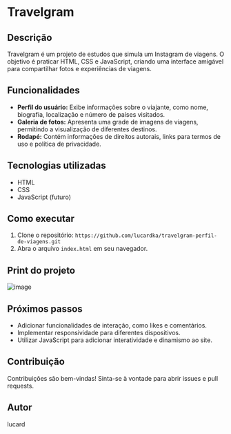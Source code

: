 # Travelgram

## Descrição

Travelgram é um projeto de estudos que simula um Instagram de viagens. O objetivo é praticar HTML, CSS e JavaScript, criando uma interface amigável para compartilhar fotos e experiências de viagens.

## Funcionalidades

* **Perfil do usuário:** Exibe informações sobre o viajante, como nome, biografia, localização e número de países visitados.
* **Galeria de fotos:** Apresenta uma grade de imagens de viagens, permitindo a visualização de diferentes destinos.
* **Rodapé:** Contém informações de direitos autorais, links para termos de uso e política de privacidade.

## Tecnologias utilizadas

* HTML
* CSS
* JavaScript (futuro)

## Como executar

1.  Clone o repositório: `https://github.com/lucardka/travelgram-perfil-de-viagens.git`
2.  Abra o arquivo `index.html` em seu navegador.

## Print do projeto

![image](https://github.com/user-attachments/assets/587abded-ad92-47f4-aa24-9cb70e832f4d)


## Próximos passos

* Adicionar funcionalidades de interação, como likes e comentários.
* Implementar responsividade para diferentes dispositivos.
* Utilizar JavaScript para adicionar interatividade e dinamismo ao site.

## Contribuição

Contribuições são bem-vindas! Sinta-se à vontade para abrir issues e pull requests.

## Autor

lucard
